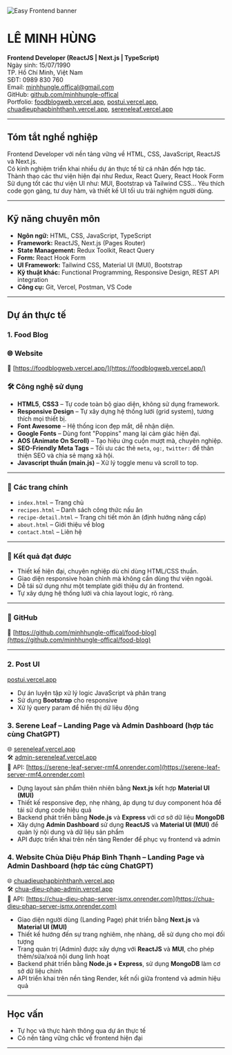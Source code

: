 ![Easy Frontend banner](https://images.unsplash.com/photo-1467232004584-a241de8bcf5d?ixlib=rb-1.2.1&ixid=MnwxMjA3fDB8MHxwaG90by1wYWdlfHx8fGVufDB8fHx8&auto=format&fit=crop&w=1469&q=80)

# LÊ MINH HÙNG  
**Frontend Developer (ReactJS | Next.js | TypeScript)**  
Ngày sinh: 15/07/1990  
TP. Hồ Chí Minh, Việt Nam  
SĐT: 0989 830 760  
Email: minhhungle.offical@gmail.com  
GitHub: [github.com/minhhungle-offical](https://github.com/minhhungle-offical)  
Portfolio: [foodblogweb.vercel.app](https://foodblogweb.vercel.app/), [postui.vercel.app](https://postui.vercel.app/?_page=1&_limit=6), [chuadieuphapbinhthanh.vercel.app](https://chuadieuphapbinhthanh.vercel.app), [sereneleaf.vercel.app](https://sereneleaf.vercel.app/)

---

## Tóm tắt nghề nghiệp  
Frontend Developer với nền tảng vững về HTML, CSS, JavaScript, ReactJS và Next.js.  
Có kinh nghiệm triển khai nhiều dự án thực tế từ cá nhân đến hợp tác.  
Thành thạo các thư viện hiện đại như Redux, React Query, React Hook Form
Sử dụng tốt các thư viện UI như: MUI, Bootstrap và Tailwind CSS... 
Yêu thích code gọn gàng, tư duy hàm, và thiết kế UI tối ưu trải nghiệm người dùng.

---

## Kỹ năng chuyên môn  
- **Ngôn ngữ:** HTML, CSS, JavaScript, TypeScript  
- **Framework:** ReactJS, Next.js (Pages Router)  
- **State Management:** Redux Toolkit, React Query  
- **Form:** React Hook Form  
- **UI Framework:** Tailwind CSS, Material UI (MUI), Bootstrap  
- **Kỹ thuật khác:** Functional Programming, Responsive Design, REST API integration  
- **Công cụ:** Git, Vercel, Postman, VS Code  

---

## Dự án thực tế

### 1. Food Blog

### 🌐 Website

🔗 [https://foodblogweb.vercel.app/](https://foodblogweb.vercel.app/)

### 🛠️ Công nghệ sử dụng

- **HTML5**, **CSS3** – Tự code toàn bộ giao diện, không sử dụng framework.
- **Responsive Design** – Tự xây dựng hệ thống lưới (grid system), tương thích mọi thiết bị.
- **Font Awesome** – Hệ thống icon đẹp mắt, dễ nhận diện.
- **Google Fonts** – Dùng font "Poppins" mang lại cảm giác hiện đại.
- **AOS (Animate On Scroll)** – Tạo hiệu ứng cuộn mượt mà, chuyên nghiệp.
- **SEO-Friendly Meta Tags** – Tối ưu các thẻ `meta`, `og:`, `twitter:` để thân thiện SEO và chia sẻ mạng xã hội.
- **Javascript thuần (main.js)** – Xử lý toggle menu và scroll to top.

---

### 📄 Các trang chính

- `index.html` – Trang chủ
- `recipes.html` – Danh sách công thức nấu ăn
- `recipe-detail.html` – Trang chi tiết món ăn (định hướng nâng cấp)
- `about.html` – Giới thiệu về blog
- `contact.html` – Liên hệ

---

### 🎯 Kết quả đạt được

- Thiết kế hiện đại, chuyên nghiệp dù chỉ dùng HTML/CSS thuần.
- Giao diện responsive hoàn chỉnh mà không cần dùng thư viện ngoài.
- Dễ tái sử dụng như một template giới thiệu dự án frontend.
- Tự xây dựng hệ thống lưới và chia layout logic, rõ ràng.

---

### 🔗 GitHub

📂 [https://github.com/minhhungle-offical/food-blog](https://github.com/minhhungle-offical/food-blog)

---

### 2. Post UI  
[postui.vercel.app](https://postui.vercel.app/?_page=1&_limit=6)  
- Dự án luyện tập xử lý logic JavaScript và phân trang  
- Sử dụng **Bootstrap** cho responsive  
- Xử lý query param để hiển thị dữ liệu động


### 3. Serene Leaf – Landing Page và Admin Dashboard (hợp tác cùng ChatGPT)  
🌐 [sereneleaf.vercel.app](https://sereneleaf.vercel.app)  
🛠️ [admin-sereneleaf.vercel.app](https://admin-sereneleaf.vercel.app/)  
🔗 API: [https://serene-leaf-server-rmf4.onrender.com](https://serene-leaf-server-rmf4.onrender.com)

- Dựng layout sản phẩm thiên nhiên bằng **Next.js** kết hợp **Material UI (MUI)**  
- Thiết kế responsive đẹp, nhẹ nhàng, áp dụng tư duy component hóa để tái sử dụng code hiệu quả  
- Backend phát triển bằng **Node.js** và **Express** với cơ sở dữ liệu **MongoDB**  
- Xây dựng **Admin Dashboard** sử dụng **ReactJS** và **Material UI (MUI)** để quản lý nội dung và dữ liệu sản phẩm  
- API được triển khai trên nền tảng Render để phục vụ frontend và admin 

### 4. Website Chùa Diệu Pháp Bình Thạnh – Landing Page và Admin Dashboard (hợp tác cùng ChatGPT)  
🌐 [chuadieuphapbinhthanh.vercel.app](https://chuadieuphapbinhthanh.vercel.app/)  
🛠️ [chua-dieu-phap-admin.vercel.app](https://chua-dieu-phap-admin.vercel.app/)  
🔗 API: [https://chua-dieu-phap-server-ismx.onrender.com](https://chua-dieu-phap-server-ismx.onrender.com)

- Giao diện người dùng (Landing Page) phát triển bằng **Next.js** và **Material UI (MUI)**  
- Thiết kế hướng đến sự trang nghiêm, nhẹ nhàng, dễ sử dụng cho mọi đối tượng  
- Trang quản trị (Admin) được xây dựng với **ReactJS** và **MUI**, cho phép thêm/sửa/xoá nội dung linh hoạt  
- Backend phát triển bằng **Node.js + Express**, sử dụng **MongoDB** làm cơ sở dữ liệu chính  
- API triển khai trên nền tảng Render, kết nối giữa frontend và admin hiệu quả 

---

## Học vấn  
- Tự học và thực hành thông qua dự án thực tế  
- Có nền tảng vững chắc về frontend hiện đại  

---

